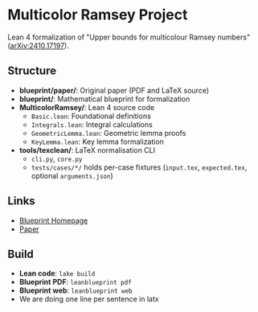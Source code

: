 # Multicolor Ramsey Project

Lean 4 formalization of "Upper bounds for multicolour Ramsey numbers" ([arXiv:2410.17197](https://arxiv.org/abs/2410.17197)).

## Structure
- **blueprint/paper/**: Original paper (PDF and LaTeX source)
- **blueprint/**: Mathematical blueprint for formalization
- **MulticolorRamsey/**: Lean 4 source code
  - `Basic.lean`: Foundational definitions
  - `Integrals.lean`: Integral calculations
  - `GeometricLemma.lean`: Geometric lemma proofs
  - `KeyLemma.lean`: Key lemma formalization
- **tools/texclean/**: LaTeX normalisation CLI
  - `cli.py`, `core.py`
  - `tests/cases/*/` holds per-case fixtures (`input.tex`, `expected.tex`, optional `arguments.json`)

## Links
- [Blueprint Homepage](https://forduniver.github.io/multicolorramsey)
- [Paper](https://arxiv.org/abs/2410.17197)

## Build
- **Lean code**: `lake build`
- **Blueprint PDF**: `leanblueprint pdf`
- **Blueprint web**: `leanblueprint web`
- We are doing one line per sentence in latx